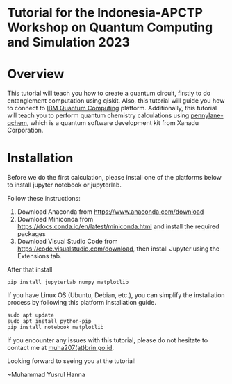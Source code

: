 # Tutorial for the Indonesia-APCTP Workshop on Quantum Computing and Simulation 2023

# Overview
This tutorial will teach you how to create a quantum circuit, firstly to do entanglement computation using qiskit. Also, this tutorial will guide you how to connect to [IBM Quantum Computing](https://quantum.ibm.com/) platform. Additionally, this tutorial will teach you to perform quantum chemistry calculations using [pennylane-qchem](https://docs.pennylane.ai/en/stable/code/qml_qchem.html), which is a quantum software development kit from Xanadu Corporation. 

# Installation
Before we do the first calculation, please install one of the platforms below to install jupyter notebook or jupyterlab. 

Follow these instructions: 
1. Download Anaconda from <https://www.anaconda.com/download> 
2. Download Miniconda from <https://docs.conda.io/en/latest/miniconda.html> and install the required packages
3. Download Visual Studio Code from <https://code.visualstudio.com/download>, then install Jupyter using the Extensions tab.


After that install 

```
pip install jupyterlab numpy matplotlib
```

If you have Linux OS (Ubuntu, Debian, etc.), you can simplify the installation process by following this platform installation guide.

```
sudo apt update
sudo apt install python-pip
pip install notebook matplotlib
```

If you encounter any issues with this tutorial, please do not hesitate to contact me at [muha207(at)brin.go.id]().

Looking forward to seeing you at the tutorial!


~Muhammad Yusrul Hanna



